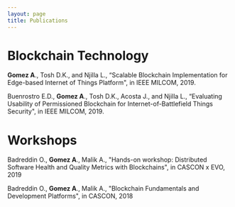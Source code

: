 ```yaml
---
layout: page
title: Publications
---
```


# Blockchain Technology
**Gomez A**., Tosh D.K., and Njilla L., “Scalable Blockchain Implementation for Edge-based Internet of Things Platform", in IEEE MILCOM, 2019. 

Buenrostro E.D., **Gomez A**., Tosh D.K., Acosta J., and Njilla L., “Evaluating Usability of Permissioned Blockchain for Internet-of-Battlefield Things Security", in IEEE MILCOM, 2019.

# Workshops
Badreddin O., **Gomez A**., Malik A., "Hands-on workshop: Distributed Software Health and Quality Metrics with Blockchains", in CASCON x EVO, 2019

Badreddin O., **Gomez A**., Malik A., "Blockchain Fundamentals and Development Platforms", in CASCON, 2018